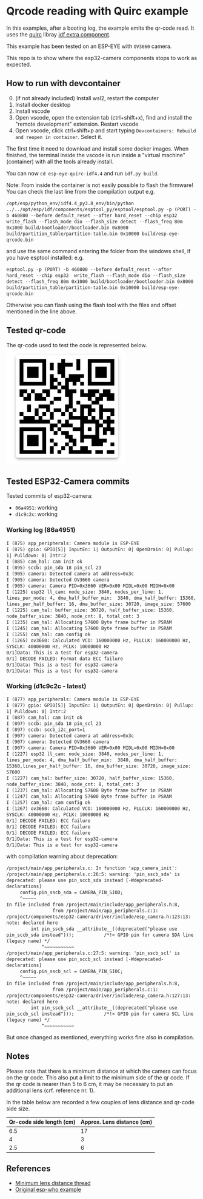 # Qrcode reading with Quirc example

In this examples, after a booting log, the example emits the qr-code read.
It uses the [quirc](https://github.com/dlbeer/quirc) libray [idf extra component](https://github.com/espressif/idf-extra-components/tree/master/quirc).

This example has been tested on an ESP-EYE with `OV3660` camera.

This repo is to show where the esp32-camera components stops to work as expected.


## How to run with devcontainer

0. (if not already included) Install wsl2, restart the computer
1. Install docker desktop
2. Install vscode
3. Open vscode, open the extension tab (ctrl+shift+x), find and install the "remote development" extension. Restart vscode
4. Open vscode, click ctrl+shift+p and start typing `Devcontainers: Rebuild and reopen in container`. Select it.

The first time it need to download and install some docker images. When finished, the terminal inside the vscode is run inside a "virtual machine" (container) with all the tools already install. 

You can now `cd esp-eye-quirc-idf4.4` and run `idf.py build`. 

Note: From inside the container is not easily possible to flash the firmware! You can check the last line from the compilation output 
e.g.
```
/opt/esp/python_env/idf4.4_py3.8_env/bin/python ../../opt/esp/idf/components/esptool_py/esptool/esptool.py -p (PORT) -b 460800 --before default_reset --after hard_reset --chip esp32  write_flash --flash_mode dio --flash_size detect --flash_freq 80m 0x1000 build/bootloader/bootloader.bin 0x8000 build/partition_table/partition-table.bin 0x10000 build/esp-eye-qrcode.bin
```

and use the same command entering the folder from the windows shell, if you have esptool installed:
e.g.
```
esptool.py -p (PORT) -b 460800 --before default_reset --after hard_reset --chip esp32  write_flash --flash_mode dio --flash_size detect --flash_freq 80m 0x1000 build/bootloader/bootloader.bin 0x8000 build/partition_table/partition-table.bin 0x10000 build/esp-eye-qrcode.bin
```

Otherwise you can flash using the flash tool with the files and offset mentioned in the line above. 


## Tested qr-code

The qr-code used to test the code is represented below.
![tested qr code](extra/tested_qr_code.png)

## Tested ESP32-Camera commits

Tested commits of esp32-camera:
* `86a4951`: working  
* `d1c9c2c`: working

### Working log (86a4951)
```
I (875) app_peripherals: Camera module is ESP-EYE
I (875) gpio: GPIO[5]| InputEn: 1| OutputEn: 0| OpenDrain: 0| Pullup: 1| Pulldown: 0| Intr:2 
I (885) cam_hal: cam init ok
I (895) sccb: pin_sda 18 pin_scl 23
I (905) camera: Detected camera at address=0x3c
I (905) camera: Detected OV3660 camera
I (905) camera: Camera PID=0x3660 VER=0x00 MIDL=0x00 MIDH=0x00
I (1225) esp32 ll_cam: node_size: 3840, nodes_per_line: 1, lines_per_node: 4, dma_half_buffer_min:  3840, dma_half_buffer: 15360, lines_per_half_buffer: 16, dma_buffer_size: 30720, image_size: 57600
I (1225) cam_hal: buffer_size: 30720, half_buffer_size: 15360, node_buffer_size: 3840, node_cnt: 8, total_cnt: 3
I (1235) cam_hal: Allocating 57600 Byte frame buffer in PSRAM
I (1245) cam_hal: Allocating 57600 Byte frame buffer in PSRAM
I (1255) cam_hal: cam config ok
I (1265) ov3660: Calculated VCO: 160000000 Hz, PLLCLK: 160000000 Hz, SYSCLK: 40000000 Hz, PCLK: 10000000 Hz
0/1]Data: This is a test for esp32-camera
0/1] DECODE FAILED: Format data ECC failure
0/1]Data: This is a test for esp32-camera
0/1]Data: This is a test for esp32-camera
```

### Working (d1c9c2c - latest)
```
I (877) app_peripherals: Camera module is ESP-EYE
I (877) gpio: GPIO[5]| InputEn: 1| OutputEn: 0| OpenDrain: 0| Pullup: 1| Pulldown: 0| Intr:2   
I (887) cam_hal: cam init ok
I (897) sccb: pin_sda 18 pin_scl 23
I (897) sccb: sccb_i2c_port=1
I (907) camera: Detected camera at address=0x3c
I (907) camera: Detected OV3660 camera
I (907) camera: Camera PID=0x3660 VER=0x00 MIDL=0x00 MIDH=0x00
I (1227) esp32 ll_cam: node_size: 3840, nodes_per_line: 1, lines_per_node: 4, dma_half_buffer_min:  3840, dma_half_buffer: 15360,lines_per_half_buffer: 16, dma_buffer_size: 30720, image_size: 57600
I (1227) cam_hal: buffer_size: 30720, half_buffer_size: 15360, node_buffer_size: 3840, node_cnt: 8, total_cnt: 3
I (1237) cam_hal: Allocating 57600 Byte frame buffer in PSRAM
I (1247) cam_hal: Allocating 57600 Byte frame buffer in PSRAM
I (1257) cam_hal: cam config ok
I (1267) ov3660: Calculated VCO: 160000000 Hz, PLLCLK: 160000000 Hz, SYSCLK: 40000000 Hz, PCLK: 10000000 Hz
0/1] DECODE FAILED: ECC failure
0/1] DECODE FAILED: ECC failure
0/1] DECODE FAILED: ECC failure
0/1]Data: This is a test for esp32-camera
0/1]Data: This is a test for esp32-camera
```

with compilation warning about deprecation:
```
/project/main/app_peripherals.c: In function 'app_camera_init':
/project/main/app_peripherals.c:26:5: warning: 'pin_sscb_sda' is deprecated: please use pin_sccb_sda instead [-Wdeprecated-declarations]
     config.pin_sscb_sda = CAMERA_PIN_SIOD;
     ^~~~~~
In file included from /project/main/include/app_peripherals.h:8,
                 from /project/main/app_peripherals.c:1:
/project/components/esp32-camera/driver/include/esp_camera.h:123:13: note: declared here
         int pin_sscb_sda __attribute__((deprecated("please use pin_sccb_sda instead")));           /*!< GPIO pin for camera SDA line (legacy name) */
             ^~~~~~~~~~~~
/project/main/app_peripherals.c:27:5: warning: 'pin_sscb_scl' is deprecated: please use pin_sccb_scl instead [-Wdeprecated-declarations]
     config.pin_sscb_scl = CAMERA_PIN_SIOC;
     ^~~~~~
In file included from /project/main/include/app_peripherals.h:8,
                 from /project/main/app_peripherals.c:1:
/project/components/esp32-camera/driver/include/esp_camera.h:127:13: note: declared here
         int pin_sscb_scl __attribute__((deprecated("please use pin_sccb_scl instead")));           /*!< GPIO pin for camera SCL line (legacy name) */
             ^~~~~~~~~~~~
```

But once changed as mentioned, everything works fine also in compilation. 

## Notes

Please note that there is a minimum distance at which the camera can focus on the qr code. This also put a limit to the minimum side of the qr code. If the qr code is nearer than 5 to 6 cm, it may be necessary to put an additional lens (crf. reference nr. 1).

In the table below are recorded a few couples of lens distance and qr-code side size.  

| Qr-code side length (cm) | Approx. Lens distance (cm) |
|---|---|
|6.5 | 17 |
|4 | 3| 
|2.5|6|


## References

+ [Minimum lens distance thread](https://electronics.stackexchange.com/questions/458332/shortest-focus-distance-of-ov2640-camera-modules-with-fixed-focus)
+ [Original esp-who example](https://github.com/espressif/esp-who/tree/master/examples/code_recognition)
